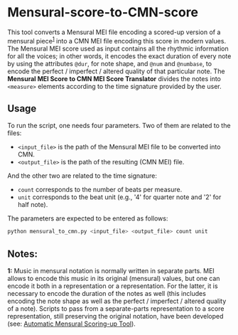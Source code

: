 # Mensural-score-to-CMN-score
This tool converts a Mensural MEI file encoding a scored-up version of a mensural piece<sup>[1](#one)</sup> into a CMN MEI file encoding this score in modern values. The Mensural MEI score used as input contains all the rhythmic information for all the voices; in other words, it encodes the exact duration of every note by using the attributes `@dur`, for note shape, and `@num` and `@numbase`, to encode the perfect / imperfect / altered quality of that particular note. The **Mensural MEI Score to CMN MEI Score Translator** divides the notes into `<measure>` elements according to the time signature provided by the user.

## Usage
To run the script, one needs four parameters. Two of them are related to the files:
- `<input_file>` is the path of the Mensural MEI file to be converted into CMN.
- `<output_file>` is the path of the resulting (CMN MEI) file.

And the other two are related to the time signature:
- `count` corresponds to the number of beats per measure.
- `unit` corresponds to the beat unit (e.g., '4' for quarter note and '2' for half note).

The parameters are expected to be entered as follows:
```python
python mensural_to_cmn.py <input_file> <output_file> count unit
```

## Notes:
<a name="one">**1</a>:** Music in mensural notation is normally written in separate parts. MEI allows to encode this music in its original (mensural) values, but one can encode it both in a <parts> representation or a <score> representation. For the latter, it is necessary to encode the duration of the notes as well (this includes encoding the note shape as well as the perfect / imperfect / altered quality of a note). Scripts to pass from a separate-parts representation to a score representation, still preserving the original notation, have been developed (see: [Automatic Mensural Scoring-up Tool](https://github.com/ELVIS-Project/scoring-up)).